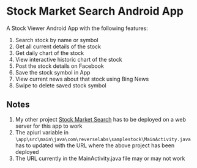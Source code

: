 # Stock Market Search Android App
A Stock Viewer Android App with the following features:

1. Search stock by name or symbol
2. Get all current details of the stock
3. Get daily chart of the stock
4. View interactive historic chart of the stock
5. Post the stock details on Facebook
6. Save the stock symbol in App
7. View current news about that stock using Bing News
8. Swipe to delete saved stock symbol

## Notes
1. My other project [Stock Market Search](https://github.com/nishantkakar/Stock-Website) has to be deployed on a web server for this app to work
2. The apiurl variable in `\app\src\main\java\com\reverselabs\samplestock\MainActivity.java` has to updated with the URL where the above project has been deployed
3. The URL currently in the MainActivity.java file may or may not work
